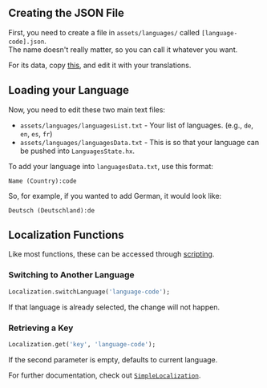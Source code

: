 ## Creating the JSON File
First, you need to create a file in `assets/languages/` called `[language-code].json`. <br>
The name doesn't really matter, so you can call it whatever you want.

For its data, copy [this](https://raw.githubusercontent.com/Joalor64GH/Rhythmo-SC/main/assets/languages/en.json), and edit it with your translations.

## Loading your Language
Now, you need to edit these two main text files:
* `assets/languages/languagesList.txt` - Your list of languages. (e.g., `de`, `en`, `es`, `fr`)
* `assets/languages/languagesData.txt` - This is so that your language can be pushed into `LanguagesState.hx`.

To add your language into `languagesData.txt`, use this format:
```
Name (Country):code
```

So, for example, if you wanted to add German, it would look like:
```
Deutsch (Deutschland):de
```

## Localization Functions
Like most functions, these can be accessed through [scripting](https://github.com/Joalor64GH/Rhythmo-SC/wiki/Scripting).

### Switching to Another Language
```hx
Localization.switchLanguage('language-code');
```

If that language is already selected, the change will not happen.

### Retrieving a Key
```hx
Localization.get('key', 'language-code');
```

If the second parameter is empty, defaults to current language.

For further documentation, check out [`SimpleLocalization`](https://github.com/Joalor64GH/SimpleLocalization).